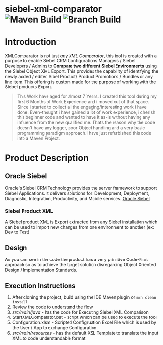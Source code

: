 # siebel-xml-comparator ![Maven Build](https://github.com/ramethiraj/siebel-xml-comparator/actions/workflows/main.yml/badge.svg)  ![Branch Build](https://github.com/ramethiraj/siebel-xml-comparator/actions/workflows/main.yml/badge.svg?branch=master)

# Introduction
XMLComparator is not just *any XML Comparator*, this tool is created with a purpose to enable Siebel CRM Configurations Managers / Siebel Developers / Admins to **Compare two different Siebel Environments** using the Siebel Object XML Export. This provides the capability of identifying the newly added / edited Sibel Product/ Product Promotions / Bundles or any line item. This offering is custom made for the purpose of working with the Siebel products Export.

> This Work have aged for almost 7 Years. I created this tool during my first 6 Months of Work Experience and i moved out of that space. Since i started to collect all the engaging/interesting work i have done. Even-thought i have gained a lot of work experience, i cherish this beginner code and wanted to have it as-is without having any influence from the new qualified me. Thats the reason why the code doesn't have any logger, poor Object handling and a very basic programming paradigm approach.I have just refurbished this code into a Maven Project.


# Product Description
## Oracle Siebel
Oracle's Siebel CRM Technology provides the server framework to support Siebel Applications. It delivers solutions for: Development, Deployment, Diagnostic, Integration, Productivity, and Mobile services. [Oracle Siebel](https://www.oracle.com/cx/siebel/) 

### Siebel Product XML
A Siebel product XML is Export extracted from any Siebel installation which can be used to import new changes from one environment to another (ex: Dev to Test)

## Design
As you can see in the code the product has a very primitive Code-First approach so as to achieve the target solution disregarding Object Oriented Design / Implementation Standards.

## Execution Instructions
1. After cloning the project, build using the IDE Maven plugin or `mvn clean install`
2. Review the code to understand the flow
3. _src/main/java_ - has the code for Executing Siebel XML Comparison 
4. StartXMLComparator.bat - script which can be used to execute the tool
5. Configuration.xlsm - Scripted Configruation Excel File which is used by the User / App to exchange Configuration.
6. _src/main/resources_ - has the default XSL Template to translate the input XML to code understandable format
